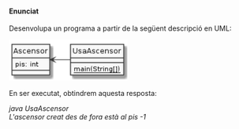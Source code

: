 #### Enunciat  

Desenvolupa un programa a partir de la següent descripció en UML:  

![](https://github.com/DamianPyCoder/introprg_backup/blob/main/04_objects/34_09/uml.png)

En ser executat, obtindrem aquesta resposta:  

_java UsaAscensor  
 L'ascensor creat des de fora està al pis -1_  
